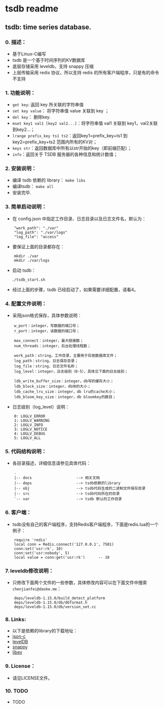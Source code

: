 tsdb readme
=========================

tsdb: time series database.
-------------------------

### 0. 描述：
* 基于Linux-C编写
* tsdb 是一个基于时间序列的KV数据库
* 底层存储采用 leveldb，支持 snappy 压缩
* 上层传输采用 redis 协议，所以支持 redis 的所有客户端程序，只是有的命令不支持

### 1. 功能说明：
* `get key`: 返回 key 所关联的字符串值
* `set key value`： 将字符串值 value 关联到 key ；
* `del key`： 删除key.
* `mset key1 val1 [key2 val2...]`：将字符串值 val1 关联到 key1，val2关联到key2...；
* `lrange prefix_key ts1 ts2`：返回key1=prefix_key+ts1 到 key2=prefix_key+ts2 范围内所有的KV对；
* `keys str`：返回数据库中所有以str开始的key（即前缀匹配）； 
* `info`：返回关于 TSDB 服务器的各种信息和统计数值；

### 2. 安装说明：
* 编译 tsdb 依赖的 library：
    `make libs`
* 编译tsdb：
    `make all`
* 安装完毕.

### 3. 简单启动说明：
* 在 config.json 中指定工作目录、日志目录以及日志文件名，默认为：
```
    "work_path": "./var"
    "log_path": "./var/logs"
    "log_file": "access"
```
* 要保证上面的目录都存在：
```
    mkdir ./var
    mkdir ./var/logs
```
* 启动 tsdb：
```
   ./tsdb_start.sh 
```
* 经过上面的步骤，tsdb 已经启动了，如果需要详细配置，请看4。

### 4. 配置文件说明：
* 采用json格式保存，具体参数说明：
```
    w_port：integer，写数据的端口号；
    r_port：integer，读数据的端口号；

    max_connect：integer，最大链接数；
    num_threads：integer，后台处理线程数；
    
    work_path：string，工作目录，主要用于存放数据库文件；
    log_path：string，日志保存目录；
    log_file：string，日志文件名称；
    log_level：integer，日志级别（0-5），具体见下面的日志级别；
    
    ldb_write_buffer_size：integer，db写的缓存大小；
    ldb_block_size：integer，db块的大小；
    ldb_cache_lru_size：integer，db lru的cache大小；
    ldb_bloom_key_size：integer，db bloomkey的数目；
```
* 日志级别（log_level）说明：
```
    0: LOGLV_ERROR
    1: LOGLV_WARNING
    2: LOGLV_INFO
    3: LOGLV_NOTICE
    4: LOGLV_DEBUG
    5: LOGLV_ALL
```
     
### 5. 代码结构说明：
* 各目录描述，详细信息请参见具体代码：
```
    .
    |-- docs                    --> 相关文档
    |-- deps                    --> tsdb依赖的library
    |-- obj                     --> tsdb代码生成的二进制文件保存目录
    |-- src                     --> tsdb代码所在的目录
    `-- var                     --> tsdb 默认的工作目录

```

### 6. 客户端：
* tsdb没有自己的客户端程序，支持Redis客户端程序，下面是redis.lua的一个例子：
```
    require 'redis'
    local conn = Redis.connect('127.0.0.1', 7501)
    conn:set('usr:rk', 10)
    conn:set('usr:nobody', 5)
    local value = conn:get('usr:rk')      -- 10
```

### 7. leveldb修改说明：
* 只修改下面两个文件的一些参数，具体修改内容可以在下面文件中搜索`chenjianfei@daoke.me`：
```
    deps/leveldb-1.15.0/build_detect_platform
    deps/leveldb-1.15.0/db/dbformat.h
    deps/leveldb-1.15.0/db/version_set.cc
```

### 8. Links:
* 以下是依赖的library的下载地址：
* [json-c](https://github.com/json-c/json-c)
* [levelDB](http://code.google.com/p/leveldb/)
* [snappy](http://code.google.com/p/snappy/downloads/detail?name=snappy-1.1.1.tar.gz)
* [libev](http://software.schmorp.de/pkg/libev.html)

### 9. License：
* 请见LICENSE文件。

### 10. TODO 
* TODO

